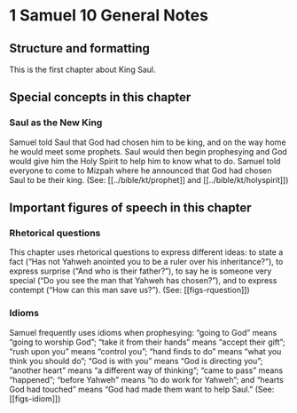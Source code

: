 # 1 Samuel 10 General Notes
## Structure and formatting

This is the first chapter about King Saul.

## Special concepts in this chapter
### Saul as the New King
Samuel told Saul that God had chosen him to be king, and on the way home he would meet some prophets. Saul would then begin prophesying and God would give him the Holy Spirit to help him to know what to do. Samuel told everyone to come to Mizpah where he announced that God had chosen Saul to be their king. (See: [[../bible/kt/prophet]] and [[../bible/kt/holyspirit]])

## Important figures of speech in this chapter

### Rhetorical questions

This chapter uses rhetorical questions to express different ideas: to state a fact (“Has not Yahweh anointed you to be a ruler over his inheritance?”), to express surprise (“And who is their father?”), to say he is someone very special (“Do you see the man that Yahweh has chosen?”), and to express contempt (“How can this man save us?”). (See: [[figs-rquestion]])

### Idioms

Samuel frequently uses idioms when prophesying: “going to God” means “going to worship God”; “take it from their hands” means “accept their gift”; “rush upon you” means “control you”; “hand finds to do” means “what you think you should do”; “God is with you” means “God is directing you”; “another heart” means “a different way of thinking”; “came to pass” means “happened”; “before Yahweh” means “to do work for Yahweh”; and “hearts God had touched” means “God had made them want to help Saul.” (See: [[figs-idiom]])